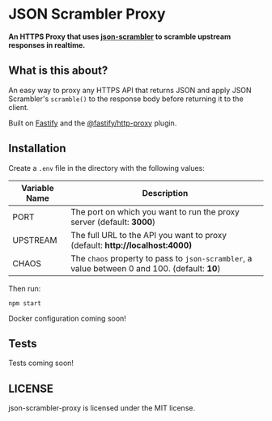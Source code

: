# JSON Scrambler Proxy

**An HTTPS Proxy that uses [json-scrambler](https://github.com/sbarre/json-scrambler) to scramble upstream responses in realtime.**

## What is this about?

An easy way to proxy any HTTPS API that returns JSON and apply JSON Scrambler's `scramble()` to the response body before returning it to the client.

Built on [Fastify](https://fastify.dev/) and the [@fastify/http-proxy](https://github.com/fastify/fastify-http-proxy) plugin.

## Installation

Create a `.env` file in the directory with the following values:

| Variable Name | Description                                                                                    |
| ------------- | ---------------------------------------------------------------------------------------------- |
| PORT          | The port on which you want to run the proxy server (default: **3000**)                         |
| UPSTREAM      | The full URL to the API you want to proxy (default: **http://localhost:4000)**                 |
| CHAOS         | The `chaos` property to pass to `json-scrambler`, a value between 0 and 100. (default: **10**) |

Then run:

```
npm start
```

Docker configuration coming soon!

## Tests

Tests coming soon!

## LICENSE

json-scrambler-proxy is licensed under the MIT license.
